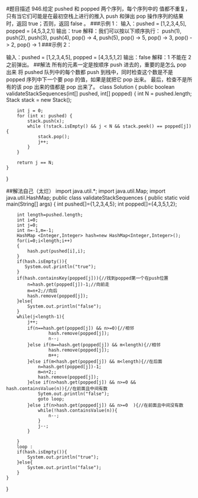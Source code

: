 #题目描述
946.给定 pushed 和 popped 两个序列，每个序列中的 值都不重复，只有当它们可能是在最初空栈上进行的推入 push 和弹出 pop 操作序列的结果时，返回 true；否则，返回 false 。
###示例 1：
输入：pushed = [1,2,3,4,5], popped = [4,5,3,2,1]
输出：true
解释：我们可以按以下顺序执行：
push(1), push(2), push(3), push(4), pop() -> 4,
push(5), pop() -> 5, pop() -> 3, pop() -> 2, pop() -> 1
###示例 2：

输入：pushed = [1,2,3,4,5], popped = [4,3,5,1,2]
输出：false
解释：1 不能在 2 之前弹出。
##解法
所有的元素一定是按顺序 push 进去的，重要的是怎么 pop 出来
将 pushed 队列中的每个数都 push 到栈中，同时检查这个数是不是 popped 序列中下一个要 pop 的值，如果是就把它 pop 出来。
最后，检查不是所有的该 pop 出来的值都是 pop 出来了。
class Solution {
    public boolean validateStackSequences(int[] pushed, int[] popped) {
        int N = pushed.length;
        Stack<Integer> stack = new Stack();

        int j = 0;
        for (int x: pushed) {
            stack.push(x);
            while (!stack.isEmpty() && j < N && stack.peek() == popped[j]) {
                stack.pop();
                j++;
            }
        }

        return j == N;
    }
}

##解法自己（太烂）
import java.util.*;
import java.util.Map;
import java.util.HashMap;
public class validateStackSequences {
    public static void main(String[] args) {
        int pushed[]={1,2,3,4,5};
        int popped[]={4,3,5,1,2};

        int length=pushed.length;
        int i=0;
        int j=0;
        int n=-1,m=-1;
        HashMap <Integer,Integer> hash=new HashMap<Integer,Integer>();
        for(i=0;i<length;i++)
        {
            hash.put(pushed[i],i);
        }
        if(hash.isEmpty()){
           System.out.println("true");
        }
        if(hash.containsKey(popped[j])){//找到popped第一个在push位置
            n=hash.get(popped[j])-1;//向前走
            m=n+2;//向后
            hash.remove(popped[j]);
        }else{
            System.out.println("false");
        }
        while(j<length-1){
            j++;
            if(n==hash.get(popped[j]) && n>=0){//相邻
                    hash.remove(popped[j]);
                    n--;
            }else if(m==hash.get(popped[j]) && m<length){//相邻
                    hash.remove(popped[j]);
                    m++;
            }else if(m<hash.get(popped[j]) && m<length){//在后面
                n=hash.get(popped[j])-1;
                m=n+2;;
                hash.remove(popped[j]);
            }else if(n>hash.get(popped[j]) && n>=0 && hash.containsValue(n)){//在前面且中间有数
                Sytem.out.println("false");
                goto loop;
            }else if(n>hash.get(popped[j]) && n>=0  ){//在前面且中间没有数
                while(!hash.containsValue(n)){
                    n--;
                }
                j--;
            }

        }
        loop :
        if(hash.isEmpty()){
            System.out.println("true");
        }else{
            System.out.println("false");
        }
    }
}
